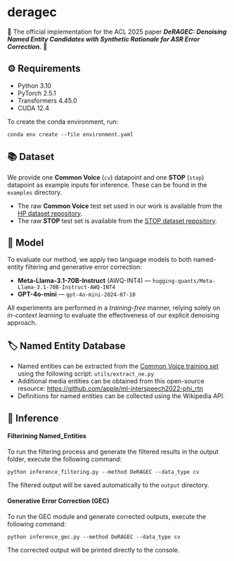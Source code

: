 # deragec
🌟 The official implementation for the ACL 2025 paper **_DeRAGEC: Denoising Named Entity Candidates with Synthetic Rationale for ASR Error Correction._** 🌟

## ⚙️ Requirements
- Python 3.10
- PyTorch 2.5.1
- Transformers 4.45.0
- CUDA 12.4

To create the conda environment, run:
```
conda env create --file environment.yaml
```


## 📚 Dataset

We provide one **Common Voice** (`cv`) datapoint and one **STOP** (`stop`) datapoint as example inputs for inference. These can be found in the `examples` directory.

- The raw **Common Voice** test set used in our work is available from the [HP dataset repository](https://github.com/Hypotheses-Paradise/HP-v0).
- The raw **STOP** test set is available from the [STOP dataset repository](https://github.com/facebookresearch/fairseq/tree/main/examples/audio_nlp/nlu).


## 🤖 Model
To evaluate our method, we apply two language models to both named-entity filtering and generative error correction:

- **Meta-Llama-3.1-70B-Instruct** (AWQ-INT4) — ```hugging-quants/Meta-Llama-3.1-70B-Instruct-AWQ-INT4```
- **GPT-4o-mini** — ```gpt-4o-mini-2024-07-18```

All experiments are performed in a *training-free* manner, relying solely on *in-context learning* to evaluate the effectiveness of our explicit denoising approach.


## 🏷️ Named Entity Database

- Named entities can be extracted from the [Common Voice training set](https://commonvoice.mozilla.org/en/datasets) using the following script: ```utils/extract_ne.py```
- Additional media entities can be obtained from this open-source resource:
https://github.com/apple/ml-interspeech2022-phi_rtn
- Definitions for named entities can be collected using the Wikipedia API. 


## 🚀 Inference
#### Filterining Named_Entities
To run the filtering process and generate the filtered results in the output folder, execute the following command:
``` 
python inference_filtering.py --method DeRAGEC --data_type cv
```
The filtered output will be saved automatically to the ```output``` directory.

#### Generative Error Correction (GEC)
To run the GEC module and generate corrected outputs, execute the following command:
``` 
python inference_gec.py --method DeRAGEC --data_type cv
```
The corrected output will be printed directly to the console.
